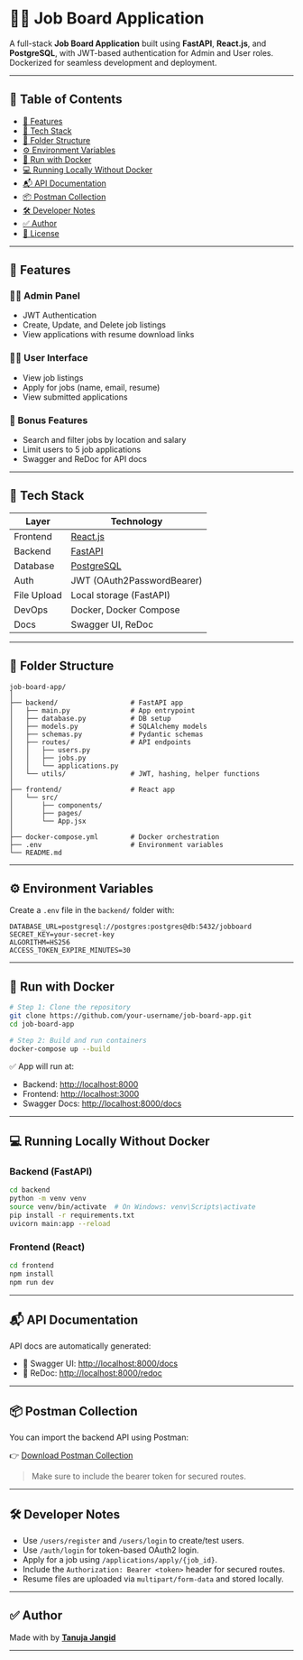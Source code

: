 # 🧑‍💼 Job Board Application

A full-stack **Job Board Application** built using **FastAPI**, **React.js**, and **PostgreSQL**, with JWT-based authentication for Admin and User roles. Dockerized for seamless development and deployment.

---

## 📌 Table of Contents

- [🚀 Features](#-features)
- [🧱 Tech Stack](#-tech-stack)
- [📁 Folder Structure](#-folder-structure)
- [⚙️ Environment Variables](#️-environment-variables)
- [🐳 Run with Docker](#-run-with-docker)
- [💻 Running Locally Without Docker](#-running-locally-without-docker)
- [📬 API Documentation](#-api-documentation)
- [📦 Postman Collection](#-postman-collection)
- [🛠️ Developer Notes](#️-developer-notes)
- [✅ Author](#-author)
- [🪪 License](#-license)

---

## 🚀 Features

### 👩‍💼 Admin Panel
- JWT Authentication
- Create, Update, and Delete job listings
- View applications with resume download links

### 👨‍💻 User Interface
- View job listings
- Apply for jobs (name, email, resume)
- View submitted applications

### 🎁 Bonus Features
- Search and filter jobs by location and salary
- Limit users to 5 job applications
- Swagger and ReDoc for API docs

---

## 🧱 Tech Stack

| Layer       | Technology              |
|-------------|--------------------------|
| Frontend    | [React.js](https://reactjs.org)                 |
| Backend     | [FastAPI](https://fastapi.tiangolo.com)        |
| Database    | [PostgreSQL](https://www.postgresql.org/)      |
| Auth        | JWT (OAuth2PasswordBearer)                     |
| File Upload | Local storage (FastAPI)                        |
| DevOps      | Docker, Docker Compose                         |
| Docs        | Swagger UI, ReDoc                              |

---

## 📁 Folder Structure

```
job-board-app/
│
├── backend/                  # FastAPI app
│   ├── main.py               # App entrypoint
│   ├── database.py           # DB setup
│   ├── models.py             # SQLAlchemy models
│   ├── schemas.py            # Pydantic schemas
│   ├── routes/               # API endpoints
│   │   ├── users.py
│   │   ├── jobs.py
│   │   └── applications.py
│   └── utils/                # JWT, hashing, helper functions
│
├── frontend/                 # React app
│   └── src/
│       ├── components/
│       ├── pages/
│       └── App.jsx
│
├── docker-compose.yml        # Docker orchestration
├── .env                      # Environment variables
└── README.md
```

---

## ⚙️ Environment Variables

Create a `.env` file in the `backend/` folder with:

```
DATABASE_URL=postgresql://postgres:postgres@db:5432/jobboard
SECRET_KEY=your-secret-key
ALGORITHM=HS256
ACCESS_TOKEN_EXPIRE_MINUTES=30
```

---

## 🐳 Run with Docker

```bash
# Step 1: Clone the repository
git clone https://github.com/your-username/job-board-app.git
cd job-board-app

# Step 2: Build and run containers
docker-compose up --build
```

✅ App will run at:
- Backend: [http://localhost:8000](http://localhost:8000)
- Frontend: [http://localhost:3000](http://localhost:3000)
- Swagger Docs: [http://localhost:8000/docs](http://localhost:8000/docs)

---

## 💻 Running Locally Without Docker

### Backend (FastAPI)

```bash
cd backend
python -m venv venv
source venv/bin/activate  # On Windows: venv\Scripts\activate
pip install -r requirements.txt
uvicorn main:app --reload
```

### Frontend (React)

```bash
cd frontend
npm install
npm run dev
```

---

## 📬 API Documentation

API docs are automatically generated:

- 🔹 Swagger UI: [http://localhost:8000/docs](http://localhost:8000/docs)
- 🔹 ReDoc: [http://localhost:8000/redoc](http://localhost:8000/redoc)

---

## 📦 Postman Collection

You can import the backend API using Postman:

👉 [Download Postman Collection](./job_board_postman_collection.json)

> Make sure to include the bearer token for secured routes.

---

## 🛠️ Developer Notes

- Use `/users/register` and `/users/login` to create/test users.
- Use `/auth/login` for token-based OAuth2 login.
- Apply for a job using `/applications/apply/{job_id}`.
- Include the `Authorization: Bearer <token>` header for secured routes.
- Resume files are uploaded via `multipart/form-data` and stored locally.

---

## ✅ Author

Made with by [**Tanuja Jangid**](https://github.com/Tanuja-Jangid)

---

